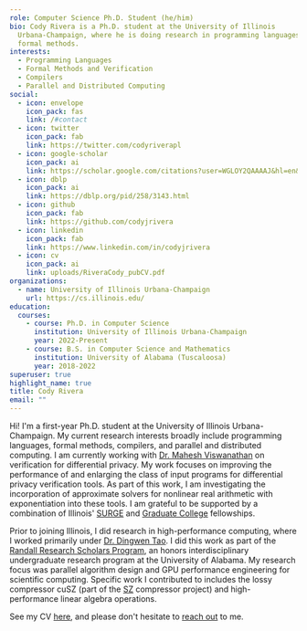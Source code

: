 ```yaml
---
role: Computer Science Ph.D. Student (he/him)
bio: Cody Rivera is a Ph.D. student at the University of Illinois
  Urbana-Champaign, where he is doing research in programming languages and
  formal methods.
interests:
  - Programming Languages
  - Formal Methods and Verification
  - Compilers
  - Parallel and Distributed Computing
social:
  - icon: envelope
    icon_pack: fas
    link: /#contact
  - icon: twitter
    icon_pack: fab
    link: https://twitter.com/codyriverapl
  - icon: google-scholar
    icon_pack: ai
    link: https://scholar.google.com/citations?user=WGLOY2QAAAAJ&hl=en&oi=ao
  - icon: dblp
    icon_pack: ai
    link: https://dblp.org/pid/258/3143.html
  - icon: github
    icon_pack: fab
    link: https://github.com/codyjrivera
  - icon: linkedin
    icon_pack: fab
    link: https://www.linkedin.com/in/codyjrivera
  - icon: cv
    icon_pack: ai
    link: uploads/RiveraCody_pubCV.pdf
organizations:
  - name: University of Illinois Urbana-Champaign
    url: https://cs.illinois.edu/
education:
  courses:
    - course: Ph.D. in Computer Science
      institution: University of Illinois Urbana-Champaign
      year: 2022-Present
    - course: B.S. in Computer Science and Mathematics
      institution: University of Alabama (Tuscaloosa)
      year: 2018-2022
superuser: true
highlight_name: true
title: Cody Rivera
email: ""
---
```

Hi! I'm a first-year Ph.D. student at the University of Illinois Urbana-Champaign. My current research interests broadly include programming languages, formal methods, compilers, and parallel and distributed computing. I am currently working with [Dr. Mahesh Viswanathan](http://vmahesh.cs.illinois.edu/) on verification for differential privacy. My work focuses on improving the performance of and enlarging the class of input programs for differential privacy verification tools. As part of this work, I am investigating the incorporation of approximate solvers for nonlinear real arithmetic with exponentiation into these tools. I am grateful to be supported by a combination of Illinois' [SURGE](https://grainger.illinois.edu/academics/graduate/funding/surge) and [Graduate College](https://apps.grad.illinois.edu/fellowship-finder/?action=main.fellowship&fid=4684) fellowships.

Prior to joining Illinois, I did research in high-performance computing, where I worked primarily under [Dr. Dingwen Tao](https://www.dingwentao.com). I did this work as part of the [Randall Research Scholars Program](https://rrsp.ua.edu/), an honors interdisciplinary undergraduate research program at the University of Alabama. My research focus was parallel algorithm design and GPU performance engineering for scientific computing. Specific work I contributed to includes the lossy compressor cuSZ (part of the [SZ](https://szcompressor.org) compressor project) and high-performance linear algebra operations.

See my CV [here](uploads/RiveraCody_pubCV.pdf), and please don't hesitate to [reach out](#contact) to me.